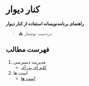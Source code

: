 # کنار دیوار

**راهنمای برنامه‌نویسانه استفاده از کنار دیوار**

> ⚠️ دردست نوشتار

## فهرست مطالب

1. مدیریت دسترسی
    - [کلید ای پی آی](./access/apikeys.md)
2. است ها
    - [است ها](./assets/assets.md)
